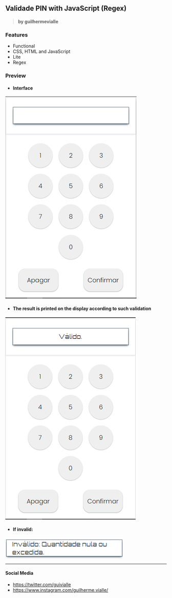 
## Validade PIN with JavaScript (Regex)

> #### by guilhermevialle

### Features

- Functional
- CSS, HTML and JavaScript
- Lite
- Regex

### Preview
- #### Interface

![](https://github.com/guilhermevialle/Validate-PIN/blob/main/Validate%20PIN/Screenshots/capture.PNG)

- #### The result is printed on the display according to such validation

![](https://github.com/guilhermevialle/Validate-PIN/blob/main/Validate%20PIN/Screenshots/capture2.PNG)

- #### If invalid:

![](https://github.com/guilhermevialle/Validate-PIN/blob/main/Validate%20PIN/Screenshots/capture3.PNG)

------------

#### Social Media

- https://twitter.com/guivialle
- https://www.instagram.com/guilherme.vialle/
